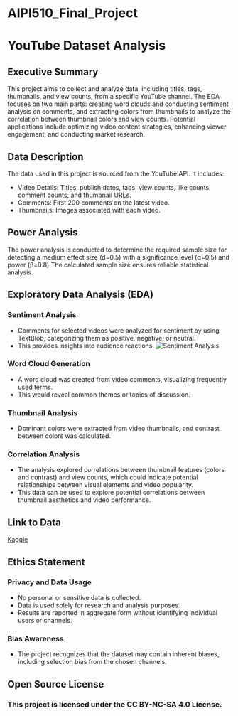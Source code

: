 # AIPI510_Final_Project

# YouTube Dataset Analysis

## Executive Summary
This project aims to collect and analyze data, including titles, tags, thumbnails, and view counts, from a specific YouTube channel. The EDA focuses on two main parts: creating word clouds and conducting sentiment analysis on comments, and extracting colors from thumbnails to analyze the correlation between thumbnail colors and view counts. Potential applications include optimizing video content strategies, enhancing viewer engagement, and conducting market research.

## Data Description
The data used in this project is sourced from the YouTube API. It includes:
- Video Details: Titles, publish dates, tags, view counts, like counts, comment counts, and thumbnail URLs.
- Comments: First 200 comments on the latest video.
- Thumbnails: Images associated with each video.

## Power Analysis
The power analysis is conducted to determine the required sample size for detecting a medium effect size (d=0.5) with a significance level (α=0.5) and power (β=0.8) The calculated sample size ensures reliable statistical analysis.

## Exploratory Data Analysis (EDA)

### Sentiment Analysis
- Comments for selected videos were analyzed for sentiment by using TextBlob, categorizing them as positive, negative, or neutral.
- This provides insights into audience reactions.
![Sentiment Analysis](https://imgur.com/a/SPgAUSU)

### Word Cloud Generation
- A word cloud was created from video comments, visualizing frequently used terms.
- This would reveal common themes or topics of discussion.

### Thumbnail Analysis
- Dominant colors were extracted from video thumbnails, and contrast between colors was calculated.

### Correlation Analysis
- The analysis explored correlations between thumbnail features (colors and contrast) and view counts, which could indicate potential relationships between visual elements and video popularity.
- This data can be used to explore potential correlations between thumbnail aesthetics and video performance.

## Link to Data
[Kaggle](https://www.kaggle.com/datasets/kelllychen/youtuber-data-mrbeast/data)


## Ethics Statement
### Privacy and Data Usage
- No personal or sensitive data is collected.
- Data is used solely for research and analysis purposes.
- Results are reported in aggregate form without identifying individual users or channels.

### Bias Awareness
- The project recognizes that the dataset may contain inherent biases, including selection bias from the chosen channels.

## Open Source License
### This project is licensed under the CC BY-NC-SA 4.0 License.
